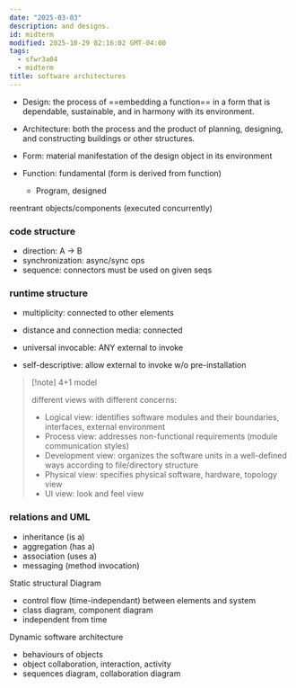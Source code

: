 ```yaml
---
date: "2025-03-03"
description: and designs.
id: midterm
modified: 2025-10-29 02:16:02 GMT-04:00
tags:
  - sfwr3a04
  - midterm
title: software architectures
---
```


- Design: the process of ==embedding a function== in a form that is dependable,
  sustainable, and in harmony with its environment.

- Architecture: both the process and the product of planning,
  designing, and constructing buildings or other structures.

- Form: material manifestation of the design object in its environment

- Function: fundamental (form is derived from function)
  - Program, designed

reentrant objects/components (executed concurrently)

### code structure

- direction: A -> B
- synchronization: async/sync ops
- sequence: connectors must be used on given seqs

### runtime structure

- multiplicity: connected to other elements
- distance and connection media: connected

- universal invocable: ANY external to invoke
- self-descriptive: allow external to invoke w/o pre-installation

> [!note] 4+1 model
>
> different views with different concerns:
>
> - Logical view: identifies software modules and their boundaries, interfaces, external environment
> - Process view: addresses non-functional requirements (module communication styles)
> - Development view: organizes the software units in a well-defined ways according to file/directory structure
> - Physical view: specifies physical software, hardware, topology view
> - UI view: look and feel view

### relations and UML

- inheritance (is a)
- aggregation (has a)
- association (uses a)
- messaging (method invocation)

Static structural Diagram

- control flow (time-independant) between elements and system
- class diagram, component diagram
- independent from time

Dynamic software architecture

- behaviours of objects
- object collaboration, interaction, activity
- sequences diagram, collaboration diagram
